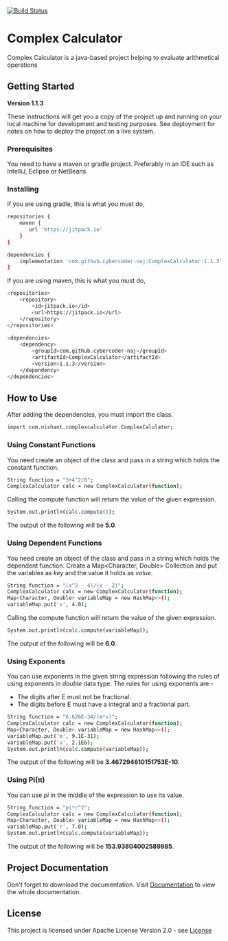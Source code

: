 [![Build Status](https://travis-ci.com/cybercoder-naj/ComplexCalculator.svg?branch=master)](https://travis-ci.com/cybercoder-naj/ComplexCalculator)

# Complex Calculator

Complex Calculator is a java-based project helping to evaluate arithmetical operations

## Getting Started

**Version 1.1.3**

These instructions will get you a copy of the project up and running on your local machine for development and testing purposes. See deployment for notes on how to deploy the project on a live system.

### Prerequisites

You need to have a maven or gradle project. Preferably in an IDE such as IntelliJ, Eclipse or NetBeans.

### Installing

If you are using gradle, this is what you must do,

```bash
repositories {
    maven {
       url 'https://jitpack.io' 
    }
}

dependencies {
    implementation 'com.github.cybercoder-naj:ComplexCalculator:1.1.3'
}
```

If you are using maven, this is what you must do,

```bash
<repositories>
    <repository>
        <id>jitpack.io</id>
        <url>https://jitpack.io</url>
    </repository>
</repositories>
    
<dependencies>
    <dependency>
        <groupId>com.github.cybercoder-naj</groupId>
        <artifactId>ComplexCalculator</artifactId>
        <version>1.1.3</version>
    </dependency>
</dependencies>
```

## How to Use

After adding the dependencies, you must import the class.

```bash
import com.nishant.complexcalculator.ComplexCalulator;
```

### Using Constant Functions

You need create an object of the class and pass in a string which holds the constant function.
```bash
String function = "3+4^2/8";
ComplexCalculator calc = new ComplexCalculator(function);
```
Calling the compute function will return the value of the given expression.
```bash
System.out.println(calc.compute());
```
The output of the following will be **5.0**.

### Using Dependent Functions

You need create an object of the class and pass in a string which holds the dependent function. Create a
Map<Character, Double> Collection and put the variables as _key_ and the value it holds as _value_. 
```bash
String function = "(x^2 - 4)/(x - 2)";
ComplexCalculator calc = new ComplexCalculator(function);
Map<Character, Double> variableMap = new HashMap<>();
variableMap.put('x', 4.0);
```
Calling the compute function will return the value of the given expression.
```bash
System.out.println(calc.compute(variableMap));
```
The output of the following will be **6.0**.

### Using Exponents

You can use exponents in the given string expression following the rules of using exponents in _double_ data type.
The rules for using exponents are:-
* The digits after E must not be fractional.
* The digits before E must have a integral and a fractional part.
```bash
String function = "6.626E-34/(m*v)";
ComplexCalculator calc = new ComplexCalculator(function);
Map<Character, Double> variableMap = new HashMap<>();
variableMap.put('m', 9.1E-31);
variableMap.put('v', 2.1E6);
System.out.println(calc.compute(variableMap));
```
The output of the following will be **3.467294610151753E-10**.

### Using Pi(π)

You can use _pi_ in the middle of the expression to use its value.
```bash
String function = "pi*r^2";
ComplexCalculator calc = new ComplexCalculator(function);
Map<Character, Double> variableMap = new HashMap<>();
variableMap.put('r', 7.0);
System.out.println(calc.compute(variableMap));
```

The output of the following will be **153.93804002589985**.

## Project Documentation

Don't forget to download the documentation. Visit [Documentation](https://javadoc.jitpack.io/com/github/cybercoder-naj/ComplexCalculator/1.1.3/javadoc) to view the whole documentation.

## License

This project is licensed under Apache License Version 2.0 - see [License](LICENSE)
